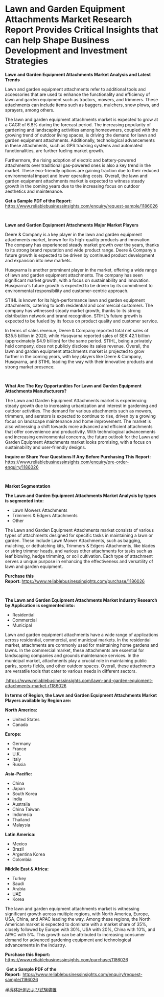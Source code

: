 <p><h1>Lawn and Garden Equipment Attachments Market Research Report Provides Critical Insights that can help Shape Business Development and Investment Strategies</h1></p><p><strong>Lawn and Garden Equipment Attachments Market Analysis and Latest Trends</strong></p>
<p><p>Lawn and garden equipment attachments refer to additional tools and accessories that are used to enhance the functionality and efficiency of lawn and garden equipment such as tractors, mowers, and trimmers. These attachments can include items such as baggers, mulchers, snow plows, and sprayers, among others.</p><p>The lawn and garden equipment attachments market is expected to grow at a CAGR of 6.8% during the forecast period. The increasing popularity of gardening and landscaping activities among homeowners, coupled with the growing trend of outdoor living spaces, is driving the demand for lawn and garden equipment attachments. Additionally, technological advancements in these attachments, such as GPS tracking systems and automated functionalities, are further fueling market growth.</p><p>Furthermore, the rising adoption of electric and battery-powered attachments over traditional gas-powered ones is also a key trend in the market. These eco-friendly options are gaining traction due to their reduced environmental impact and lower operating costs. Overall, the lawn and garden equipment attachments market is expected to witness steady growth in the coming years due to the increasing focus on outdoor aesthetics and maintenance.</p></p>
<p><strong>Get a Sample PDF of the Report:&nbsp;</strong> <a href="https://www.reliablebusinessinsights.com/enquiry/request-sample/1186026">https://www.reliablebusinessinsights.com/enquiry/request-sample/1186026</a></p>
<p>&nbsp;</p>
<p><strong>Lawn and Garden Equipment Attachments Major Market Players</strong></p>
<p><p>Deere & Company is a key player in the lawn and garden equipment attachments market, known for its high-quality products and innovation. The company has experienced steady market growth over the years, thanks to its strong brand reputation and wide product range. Deere & Company's future growth is expected to be driven by continued product development and expansion into new markets.</p><p>Husqvarna is another prominent player in the market, offering a wide range of lawn and garden equipment attachments. The company has seen significant market growth, with a focus on sustainability and innovation. Husqvarna's future growth is expected to be driven by its commitment to environmental responsibility and customer-centric approach.</p><p>STIHL is known for its high-performance lawn and garden equipment attachments, catering to both residential and commercial customers. The company has witnessed steady market growth, thanks to its strong distribution network and brand recognition. STIHL's future growth is expected to be fueled by its focus on product quality and customer service.</p><p>In terms of sales revenue, Deere & Company reported total net sales of $35.5 billion in 2020, while Husqvarna reported sales of SEK 42.1 billion (approximately $4.9 billion) for the same period. STIHL, being a privately held company, does not publicly disclose its sales revenue. Overall, the lawn and garden equipment attachments market is projected to grow further in the coming years, with key players like Deere & Company, Husqvarna, and STIHL leading the way with their innovative products and strong market presence.</p></p>
<p>&nbsp;</p>
<p><strong>What Are The Key Opportunities For Lawn and Garden Equipment Attachments Manufacturers?</strong></p>
<p><p>The Lawn and Garden Equipment Attachments market is experiencing steady growth due to increasing urbanization and interest in gardening and outdoor activities. The demand for various attachments such as mowers, trimmers, and aerators is expected to continue to rise, driven by a growing focus on landscape maintenance and home improvement. The market is also witnessing a shift towards more advanced and efficient attachments that offer convenience and productivity. With technological advancements and increasing environmental concerns, the future outlook for the Lawn and Garden Equipment Attachments market looks promising, with a focus on sustainability and user-friendly designs.</p></p>
<p><strong>Inquire or Share Your Questions If Any Before Purchasing This Report:</strong> <a href="https://www.reliablebusinessinsights.com/enquiry/pre-order-enquiry/1186026">https://www.reliablebusinessinsights.com/enquiry/pre-order-enquiry/1186026</a></p>
<p>&nbsp;</p>
<p><strong>Market Segmentation</strong></p>
<p><strong>The Lawn and Garden Equipment Attachments Market Analysis by types is segmented into:</strong></p>
<p><ul><li>Lawn Mowers Attachments</li><li>Trimmers & Edgers Attachments</li><li>Other</li></ul></p>
<p><p>The Lawn and Garden Equipment Attachments market consists of various types of attachments designed for specific tasks in maintaining a lawn or garden. These include Lawn Mower Attachments, such as bagging, mulching, or dethatching kits, Trimmers & Edgers Attachments, like blades or string trimmer heads, and various other attachments for tasks such as leaf blowing, hedge trimming, or soil cultivation. Each type of attachment serves a unique purpose in enhancing the effectiveness and versatility of lawn and garden equipment.</p></p>
<p><strong>Purchase this Report:&nbsp;</strong><a href="https://www.reliablebusinessinsights.com/purchase/1186026">https://www.reliablebusinessinsights.com/purchase/1186026</a></p>
<p>&nbsp;</p>
<p><strong>The Lawn and Garden Equipment Attachments Market Industry Research by Application is segmented into:</strong></p>
<p><ul><li>Residential</li><li>Commercial</li><li>Municipal</li></ul></p>
<p><p>Lawn and garden equipment attachments have a wide range of applications across residential, commercial, and municipal markets. In the residential market, attachments are commonly used for maintaining home gardens and lawns. In the commercial market, these attachments are essential for landscaping companies and grounds maintenance services. In the municipal market, attachments play a crucial role in maintaining public parks, sports fields, and other outdoor spaces. Overall, these attachments are versatile tools that cater to various needs in different sectors.</p></p>
<p><a href="https://www.reliablebusinessinsights.com/lawn-and-garden-equipment-attachments-market-r1186026">&nbsp;https://www.reliablebusinessinsights.com/lawn-and-garden-equipment-attachments-market-r1186026</a></p>
<p><strong>In terms of Region, the Lawn and Garden Equipment Attachments Market Players available by Region are:</strong></p>
<p>
    <p> <strong> North America: </strong>
        <ul>
            <li>United States</li>
            <li>Canada</li>
        </ul>
        </p> 
    <p> <strong> Europe: </strong>
        <ul>
            <li>Germany</li>
            <li>France</li>
            <li>U.K.</li>
            <li>Italy</li>
            <li>Russia</li>
        </ul>
        </p> 
    <p> <strong> Asia-Pacific: </strong>
        <ul>
            <li>China</li>
            <li>Japan</li>
            <li>South Korea</li>
            <li>India</li>
            <li>Australia</li>
            <li>China Taiwan</li>
            <li>Indonesia</li>
            <li>Thailand</li>
            <li>Malaysia</li>
        </ul>
        </p> 
    <p> <strong> Latin America: </strong>
        <ul>
            <li>Mexico</li>
            <li>Brazil</li>
            <li>Argentina Korea</li>
            <li>Colombia</li>
        </ul>
        </p> 
    <p> <strong> Middle East & Africa: </strong>
        <ul>
            <li>Turkey</li>
            <li>Saudi</li>
            <li>Arabia</li>
            <li>UAE</li>
            <li>Korea</li>
        </ul>
    </p>
    </p>
<p><p>The lawn and garden equipment attachments market is witnessing significant growth across multiple regions, with North America, Europe, USA, China, and APAC leading the way. Among these regions, the North American market is expected to dominate with a market share of 35%, closely followed by Europe with 30%, USA with 20%, China with 10%, and APAC with 5%. This growth can be attributed to increasing consumer demand for advanced gardening equipment and technological advancements in the industry.</p></p>
<p><strong>Purchase this Report: </strong><a href="https://www.reliablebusinessinsights.com/purchase/1186026">https://www.reliablebusinessinsights.com/purchase/1186026</a></p>
<p>&nbsp;<strong>Get a Sample PDF of the Report:&nbsp;&nbsp;</strong><a href="https://www.reliablebusinessinsights.com/enquiry/request-sample/1186026">https://www.reliablebusinessinsights.com/enquiry/request-sample/1186026</a></p>
<p><strong></strong></p>
<p><p><a href="https://github.com/hilmi-2a/Market-Research-Report-List-2/blob/main/3920292113101.md">半導体計測および試験装置</a></p></p>